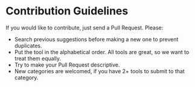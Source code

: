 # Contribution Guidelines
If you would like to contribute, just send a Pull Request. Please:
* Search previous suggestions before making a new one to prevent duplicates. 
* Put the tool in the alphabetical order. All tools are great, so we want to treat them equally.
* Try to make your Pull Request descriptive.
* New categories are welcomed, if you have 2+ tools to submit to that category.
